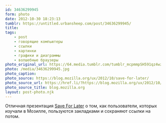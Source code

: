 ```yaml
---
id: 34636299945
form: photo
date: 2012-10-30 18:23:13
tumblr: https://untitled.urbansheep.com/post/34636299945/
title:
tags:
    - post
    - говорящие компьютеры
    - ссылки
    - картинки
    - графики и диаграммы
    - волшебные браузеры
photo_original_url: https://64.media.tumblr.com/tumblr_mcpmmpSH591qz4wzio1_1280.jpg
photo: /media/34636299945.jpg
photo_caption: 
photo_source: https://blog.mozilla.org/ux/2012/10/save-for-later/
photo_source_url: https://href.li/?https://blog.mozilla.org/ux/2012/10/save-for-later/
photo_source_title: blog.mozilla.org
layout: post-photo.njk
---
```


<p>Отличная презентация <a href="https://blog.mozilla.org/ux/2012/10/save-for-later/" title="Save For Later | Mozilla UX">Save For Later</a> о том, как пользователи, которых изучали в Мозилле, пользуются закладками и сохраняют ссылки на потом.</p>
